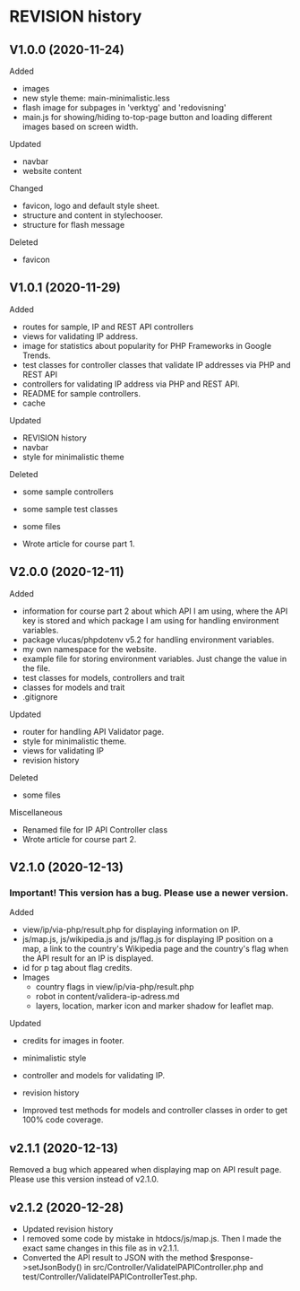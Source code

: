 REVISION history
================

V1.0.0 (2020-11-24)
-------------------

Added
* images
* new style theme: main-minimalistic.less
* flash image for subpages in 'verktyg' and 'redovisning'
* main.js for showing/hiding to-top-page button and loading different images based on screen width.

Updated
* navbar
* website content

Changed
* favicon, logo and default style sheet.
* structure and content in stylechooser.
* structure for flash message

Deleted
* favicon

V1.0.1 (2020-11-29)
-------------------

Added
* routes for sample, IP and REST API controllers
* views for validating IP address.
* image for statistics about popularity for PHP Frameworks in Google Trends.
* test classes for controller classes that validate IP addresses via PHP and REST API
* controllers for validating IP address via PHP and REST API.
* README for sample controllers.
* cache

Updated
* REVISION history
* navbar
* style for minimalistic theme

Deleted
* some sample controllers
* some sample test classes
* some files

* Wrote article for course part 1.

V2.0.0 (2020-12-11)
-------------------

Added
* information for course part 2 about which API I am using, where the API key is stored and which package I am using for handling environment variables.
* package vlucas/phpdotenv v5.2 for handling environment variables.
* my own namespace for the website.
* example file for storing environment variables. Just change the value in the file.
* test classes for models, controllers and trait
* classes for models and trait
* .gitignore

Updated
* router for handling API Validator page.
* style for minimalistic theme.
* views for validating IP
* revision history

Deleted
* some files

Miscellaneous
* Renamed file for IP API Controller class
* Wrote article for course part 2.

V2.1.0 (2020-12-13)
-------------------

### Important! This version has a bug. Please use a newer version.

Added
* view/ip/via-php/result.php for displaying information on IP.
* js/map.js, js/wikipedia.js and js/flag.js for displaying IP position on a map, a link to the country's Wikipedia page and the country's flag when the API result for an IP is displayed.
* id for p tag about flag credits.
* Images
    * country flags in view/ip/via-php/result.php
    * robot in content/validera-ip-adress.md
    * layers, location, marker icon and marker shadow for leaflet map.

Updated
* credits for images in footer.
* minimalistic style
* controller and models for validating IP.
* revision history

* Improved test methods for models and controller classes in order to get 100% code coverage.

v2.1.1 (2020-12-13)
-------------------

Removed a bug which appeared when displaying map on API result page. Please use this version instead of v2.1.0.

v2.1.2 (2020-12-28)
-------------------

* Updated revision history
* I removed some code by mistake in htdocs/js/map.js. Then I made the exact same changes in this file as in v2.1.1.
* Converted the API result to JSON with the method $response->setJsonBody() in src/Controller/ValidateIPAPIController.php and test/Controller/ValidateIPAPIControllerTest.php.